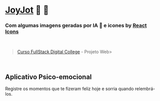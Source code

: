 # [JoyJot](https://joyjot.netlify.app/)  💝 💝

### Com algumas imagens geradas por IA 🤖 e icones by [React Icons](https://react-icons.github.io/react-icons/) 
</br>

> [Curso FullStack Digital College](https://digitalcollege.com.br/formacao-full-stack/) - Projeto Web>

</br>

## Aplicativo Psico-emocional

Registre os momentos que te fizeram feliz hoje e sorria quando relembrá-los.




